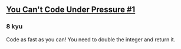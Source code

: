 <h2><a href=https://www.codewars.com/kata/53ee5429ba190077850011d4/train/python target="_blank">You Can't Code Under Pressure #1</a></h2><h3>8 kyu</h3><p>Code as fast as you can! You need to double the integer and return it.</p>